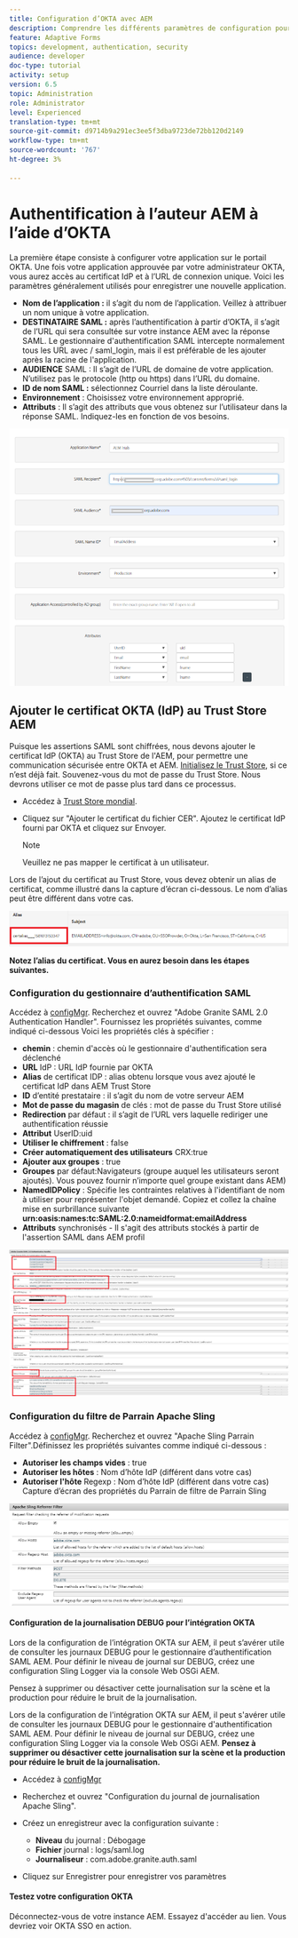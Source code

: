```yaml
---
title: Configuration d’OKTA avec AEM
description: Comprendre les différents paramètres de configuration pour l'utilisation de la connexion unique à l'aide des données
feature: Adaptive Forms
topics: development, authentication, security
audience: developer
doc-type: tutorial
activity: setup
version: 6.5
topic: Administration
role: Administrator
level: Experienced
translation-type: tm+mt
source-git-commit: d9714b9a291ec3ee5f3dba9723de72bb120d2149
workflow-type: tm+mt
source-wordcount: '767'
ht-degree: 3%

---
```



# Authentification à l’auteur AEM à l’aide d’OKTA

La première étape consiste à configurer votre application sur le portail OKTA. Une fois votre application approuvée par votre administrateur OKTA, vous aurez accès au certificat IdP et à l’URL de connexion unique. Voici les paramètres généralement utilisés pour enregistrer une nouvelle application.

* **Nom de l’application :** il s’agit du nom de l’application. Veillez à attribuer un nom unique à votre application.
* **DESTINATAIRE SAML :** après l’authentification à partir d’OKTA, il s’agit de l’URL qui sera consultée sur votre instance AEM avec la réponse SAML. Le gestionnaire d&#39;authentification SAML intercepte normalement tous les URL avec / saml_login, mais il est préférable de les ajouter après la racine de l&#39;application.
* **AUDIENCE** SAML : Il s’agit de l’URL de domaine de votre application. N’utilisez pas le protocole (http ou https) dans l’URL du domaine.
* **ID de nom SAML :** sélectionnez Courriel dans la liste déroulante.
* **Environnement** : Choisissez votre environnement approprié.
* **Attributs** : Il s’agit des attributs que vous obtenez sur l’utilisateur dans la réponse SAML. Indiquez-les en fonction de vos besoins.


![application okta](assets/okta-app-settings-blurred.PNG)


## Ajouter le certificat OKTA (IdP) au Trust Store AEM

Puisque les assertions SAML sont chiffrées, nous devons ajouter le certificat IdP (OKTA) au Trust Store de l&#39;AEM, pour permettre une communication sécurisée entre OKTA et AEM.
[Initialisez le Trust Store](http://localhost:4502/libs/granite/security/content/truststore.html), si ce n’est déjà fait.
Souvenez-vous du mot de passe du Trust Store. Nous devrons utiliser ce mot de passe plus tard dans ce processus.

* Accédez à [Trust Store mondial](http://localhost:4502/libs/granite/security/content/truststore.html).
* Cliquez sur &quot;Ajouter le certificat du fichier CER&quot;. Ajoutez le certificat IdP fourni par OKTA et cliquez sur Envoyer.

   >[!NOTE]
   >
   >Veuillez ne pas mapper le certificat à un utilisateur.

Lors de l’ajout du certificat au Trust Store, vous devez obtenir un alias de certificat, comme illustré dans la capture d’écran ci-dessous. Le nom d’alias peut être différent dans votre cas.

![Alias du certificat](assets/cert-alias.PNG)

**Notez l’alias du certificat. Vous en aurez besoin dans les étapes suivantes.**

### Configuration du gestionnaire d’authentification SAML

Accédez à [configMgr](http://localhost:4502/system/console/configMgr).
Recherchez et ouvrez &quot;Adobe Granite SAML 2.0 Authentication Handler&quot;.
Fournissez les propriétés suivantes, comme indiqué ci-dessous
Voici les propriétés clés à spécifier :

* **chemin**  : chemin d&#39;accès où le gestionnaire d&#39;authentification sera déclenché
* **URL** IdP : URL IdP fournie par OKTA
* **Alias** de certificat IDP : alias obtenu lorsque vous avez ajouté le certificat IdP dans AEM Trust Store
* **ID** d’entité prestataire : il s’agit du nom de votre serveur AEM
* **Mot de passe du magasin** de clés : mot de passe du Trust Store utilisé
* **Redirection** par défaut : il s’agit de l’URL vers laquelle rediriger une authentification réussie
* **Attribut** UserID:uid
* **Utiliser le chiffrement** : false
* **Créer automatiquement des utilisateurs** CRX:true
* **Ajouter aux groupes** : true
* **Groupes** par défaut:Navigateurs (groupe auquel les utilisateurs seront ajoutés). Vous pouvez fournir n’importe quel groupe existant dans AEM)
* **NamedIDPolicy** : Spécifie les contraintes relatives à l&#39;identifiant de nom à utiliser pour représenter l&#39;objet demandé. Copiez et collez la chaîne mise en surbrillance suivante **urn:oasis:names:tc:SAML:2.0:nameidformat:emailAddress**
* **Attributs**  synchronisés - Il s&#39;agit des attributs stockés à partir de l&#39;assertion SAML dans AEM profil

![saml-authentication-handler](assets/saml-authentication-settings-blurred.PNG)

### Configuration du filtre de Parrain Apache Sling

Accédez à [configMgr](http://localhost:4502/system/console/configMgr).
Recherchez et ouvrez &quot;Apache Sling Parrain Filter&quot;.Définissez les propriétés suivantes comme indiqué ci-dessous :

* **Autoriser les champs vides** : true
* **Autoriser les hôtes** : Nom d’hôte IdP (différent dans votre cas)
* **Autoriser l&#39;hôte** Regexp : Nom d’hôte IdP (différent dans votre cas) Capture d’écran des propriétés du Parrain de filtre de Parrain Sling

![parrain-filtre](assets/sling-referrer-filter.PNG)

#### Configuration de la journalisation DEBUG pour l’intégration OKTA

Lors de la configuration de l’intégration OKTA sur AEM, il peut s’avérer utile de consulter les journaux DEBUG pour le gestionnaire d’authentification SAML AEM. Pour définir le niveau de journal sur DEBUG, créez une configuration Sling Logger via la console Web OSGi AEM.

Pensez à supprimer ou désactiver cette journalisation sur la scène et la production pour réduire le bruit de la journalisation.

Lors de la configuration de l&#39;intégration OKTA sur AEM, il peut s&#39;avérer utile de consulter les journaux DEBUG pour le gestionnaire d&#39;authentification SAML AEM. Pour définir le niveau de journal sur DEBUG, créez une configuration Sling Logger via la console Web OSGi AEM.
**Pensez à supprimer ou désactiver cette journalisation sur la scène et la production pour réduire le bruit de la journalisation.**
* Accédez à [configMgr](http://localhost:4502/system/console/configMgr)

* Recherchez et ouvrez &quot;Configuration du journal de journalisation Apache Sling&quot;.
* Créez un enregistreur avec la configuration suivante :
   * **Niveau** du journal : Débogage
   * **Fichier** journal : logs/saml.log
   * **Journaliseur** : com.adobe.granite.auth.saml
* Cliquez sur Enregistrer pour enregistrer vos paramètres



#### Testez votre configuration OKTA

Déconnectez-vous de votre instance AEM. Essayez d&#39;accéder au lien. Vous devriez voir OKTA SSO en action.
